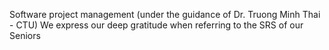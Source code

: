 Software project management (under the guidance of Dr. Truong Minh Thai - CTU)
We express our deep gratitude when referring to the SRS of our Seniors
